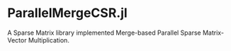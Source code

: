 # ParallelMergeCSR.jl
A Sparse Matrix library implemented Merge-based Parallel Sparse Matrix-Vector Multiplication.
